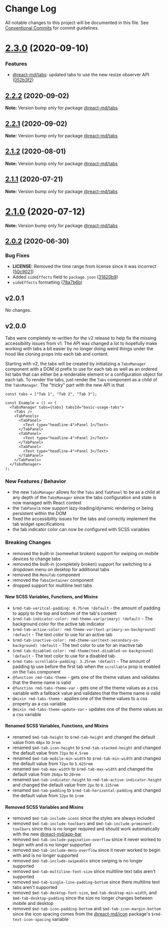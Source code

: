 # Change Log

All notable changes to this project will be documented in this file. See
[Conventional Commits](https://conventionalcommits.org) for commit guidelines.

# [2.3.0](https://github.com/mlaursen/react-md/compare/v2.2.0...v2.3.0) (2020-09-10)

### Features

- [@react-md/tabs](../tabs): updated tabs to use the new resize observer API
  ([052b3f2](https://github.com/mlaursen/react-md/commit/052b3f25db47077c53091bd1fb63f3e0b56a7fee))

## [2.2.2](https://github.com/mlaursen/react-md/compare/v2.2.1...v2.2.2) (2020-09-02)

**Note:** Version bump only for package [@react-md/tabs](../tabs)

## [2.2.1](https://github.com/mlaursen/react-md/compare/v2.2.0...v2.2.1) (2020-09-02)

**Note:** Version bump only for package [@react-md/tabs](../tabs)

## [2.1.2](https://github.com/mlaursen/react-md/compare/v2.1.1...v2.1.2) (2020-08-01)

**Note:** Version bump only for package [@react-md/tabs](../tabs)

## [2.1.1](https://github.com/mlaursen/react-md/compare/v2.1.0...v2.1.1) (2020-07-21)

**Note:** Version bump only for package [@react-md/tabs](../tabs)

# [2.1.0](https://github.com/mlaursen/react-md/compare/v2.0.4...v2.1.0) (2020-07-12)

**Note:** Version bump only for package [@react-md/tabs](../tabs)

## [2.0.2](https://github.com/mlaursen/react-md/compare/v2.0.1...v2.0.2) (2020-06-30)

### Bug Fixes

- **LICENSE:** Removed the time range from license since it was incorrect
  ([50c9021](https://github.com/mlaursen/react-md/commit/50c9021cedc0d642758b9fd541bb6c93d2fe1786))
- Added `sideEffects` field to `package.json`
  ([31820b9](https://github.com/mlaursen/react-md/commit/31820b9b43705e5849664500a17b6849eb6dc2a9))
- `sideEffects` formatting
  ([78a7b6b](https://github.com/mlaursen/react-md/commit/78a7b6b0e40c7daefb749835670705f21bd21720))

## v2.0.1

No changes.

## v2.0.0

Tabs were completely re-written for the v2 release to help fix the missing
accessibility issues from v1. The API was changed a lot to hopefully make
working with tabs a bit easier by no longer doing weird things under the hood
like cloning props into each tab and content.

Starting with v2, the tabs will be created by initializing a `TabsManager`
component with a DOM id prefix to use for each tab as well as an ordered list
tabs that can either be a renderable element or a configuration object for each
tab. To render the tabs, just render the `Tabs` component as a child of the
`TabsManager`. The "tricky" part with the new API is that

```tsx
const tabs = ["Tab 1", "Tab 2", "Tab 3"];

const Example = () => (
  <TabsManager tabs={tabs} tabsId="basic-usage-tabs">
    <Tabs />
    <TabPanels>
      <TabPanel>
        <Text type="headline-4">Panel 1</Text>
      </TabPanel>
      <TabPanel>
        <Text type="headline-4">Panel 2</Text>
      </TabPanel>
      <TabPanel>
        <Text type="headline-4">Panel 3</Text>
      </TabPanel>
    </TabPanels>
  </TabsManager>
);
```

### New Features / Behavior

- the new `TabsManager` allows for the `Tabs` and `TabPanel` to be as a child at
  any depth of the `TabsManager` since the tabs configuration and state is now
  managed with React context
- the `TabPanel`s now support lazy-loading/dynamic rendering or being persistent
  within the DOM
- fixed the accessibility issues for the tabs and correctly implement the tab
  widget specifications
- the tab indicator color can now be configured with SCSS variables

### Breaking Changes

- removed the built-in (somewhat broken) support for swiping on mobile devices
  to change tabs
- removed the built-in (completely broken) support for switching to a dropdown
  menu on desktop for additional tabs
- removed the `MenuTab` component
- removed the `TabsContainer` component
- dropped support for multiline text tabs

#### New SCSS Variables, Functions, and Mixins

- `$rmd-tab-veritcal-padding: 0.75rem !default` - the amount of padding to apply
  to the top and bottom of the tab's content
- `$rmd-tab-indicator-color: rmd-theme-var(primary) !default` - The background
  color for the active tab indicator
- `$rmd-tab-active-color: rmd-theme-var(text-primary-on-background) !default` -
  The text color to use for an active tab
- `$rmd-tab-inactive-color: rmd-theme-var(text-secondary-on-background) !default` -
  The text color to use for an inactive tab
- `$rmd-tab-disabled-color: rmd-theme(text-disabled-on-background) !default` -
  The text color to use for a disabled tab
- `$rmd-tabs-scrollable-padding: 3.25rem !default` - The amount of padding tp
  use before the first tab when the `scrollable` prop is enabled on the `Tabs`
  component
- `@function rmd-tabs-theme` - gets one of the theme values and validates that
  the theme name is valid
- `@function rmd-tabs-theme-var` - gets one of the theme values as a css
  variable with a fallback value and validates that the theme name is valid
- `@mixin rmd-tabs-theme` - applies one of the theme values to a css property as
  a css variable
- `@mixin rmd-tabs-theme-update-var` - updates one of the theme values as a css
  variable

#### Renamed SCSS Variables, Functions, and Mixins

- renamed `$md-tab-height` to `$rmd-tab-height` and changed the default value
  from `48px` to `3rem`
- renamed `$md-tab-icon-height` to `$rmd-tab-stacked-height` and changed the
  default value from `72px` to `4.5rem`
- renamed `$md-tab-mobile-min-width` to `$rmd-tab-min-width` and changed the
  default value from `72px` to `5.625rem`
- renamed `$md-tab-max-width` to `$rmd-tab-max-width` and changed the default
  value from `264px` to `20rem`
- renamed `$md-tab-indicator-height` to `rmd-tab-active-indicator-height` and
  changed the default value from `2px` to `0.125rem`
- renamed `$md-tab-padding` to `$rmd-tab-horizontal-padding` and changed the
  default value from `12px` to `1rem`

#### Removed SCSS Variables and Mixins

- removed `$md-tab-include-icons` since the styles are always included
- removed `$md-tab-include-toolbars` and `$md-tab-include-prominent-toolbars`
  since this is no longer required and should work automatically with the new
  [@react-md/app-bar]
- removed `$md-tab-include-pagination-overflow` since it never worked to begin
  with and is no longer supported
- removed `$md-tab-include-menu-overflow` since it never worked to begin with
  and is no longer supported
- removed `$md-tab-include-swipeable` since swiping is no longer supported
- removed `$md-tab-multiline-font-size` since multiline text tabs aren't
  supported
- removed `$md-tab-single-line-padding-bottom` since there multiline text tabs
  aren't supported
- removed `$md-tab-desktop-font-size`, `$md-tab-desktop-min-width`, and
  `$md-tab-desktop-padding` since the size no longer changes between mobile and
  desktop
- removed `$md-tab-icon-padding-bottom` and `$md-tab-icon-margin-bottom` since
  the icon spacing comes from the [@react-md/icon] package's
  `$rmd-text-icon-spacing` variable

[@react-md/app-bar]:
  https://github.com/mlaursen/react-md/tree/master/packages/app-bar
[@react-md/icon]: https://github.com/mlaursen/react-md/tree/master/packages/icon
